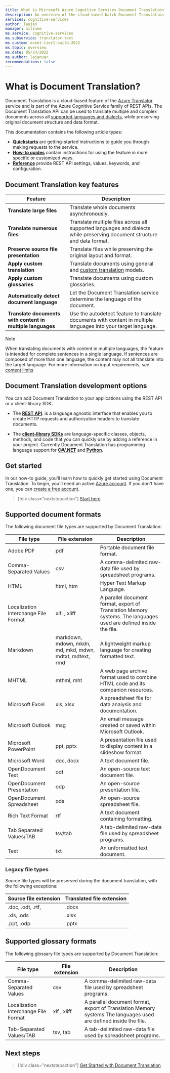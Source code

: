 ```yaml
---
title: What is Microsoft Azure Cognitive Services Document Translation?
description: An overview of the cloud-based batch Document Translation service and process.
services: cognitive-services
author: laujan
manager: nitinme
ms.service: cognitive-services
ms.subservice: translator-text
ms.custom: event-tier1-build-2022
ms.topic: overview
ms.date: 05/24/2022
ms.author: lajanuar
recommendations: false
---
```

# What is Document Translation?

Document Translation is a cloud-based feature of the [Azure Translator](../translator-overview.md) service and is part of the Azure Cognitive Service family of REST APIs. The Document Translation API can be used to translate multiple and complex documents across all [supported languages and dialects](../../language-support.md), while preserving original document structure and data format.

This documentation contains the following article types:

* [**Quickstarts**](get-started-with-document-translation.md) are getting-started instructions to guide you through making requests to the service.
* [**How-to guides**](create-sas-tokens.md) contain instructions for using the feature in more specific or customized ways.
* [**Reference**](reference/rest-api-guide.md) provide REST API settings, values, keywords, and configuration.

## Document Translation key features

| Feature | Description |
| ---------| -------------|
| **Translate large files**| Translate whole documents asynchronously.|
|**Translate numerous files**|Translate multiple files across all supported languages and dialects while preserving document structure and data format.|
|**Preserve source file presentation**| Translate files while preserving the original layout and format.|
|**Apply custom translation**| Translate documents using general and [custom translation](../customization.md#custom-translator) models.|
|**Apply custom glossaries**|Translate documents using custom glossaries.|
|**Automatically detect document language**|Let the Document Translation service determine the language of the document.|
|**Translate documents with content in multiple languages**|Use the autodetect feature to translate documents with content in multiple languages into your target language.|

> [!NOTE]
> When translating documents with content in multiple languages, the feature is intended for complete sentences in a single language. If sentences are composed of more than one language, the content may not all translate into the target language.
> For more information on input requirements, *see* [content limits](get-started-with-document-translation.md#content-limits)

## Document Translation development options

You can add Document Translation to your applications using the REST API or a client-library SDK:

* The [**REST API**](reference/rest-api-guide.md). is a language agnostic interface that enables you to create HTTP requests and authorization headers to translate documents.

* The [**client-library SDKs**](client-sdks.md) are language-specific classes, objects, methods, and code that you can quickly use by adding a reference in your project. Currently Document Translation has programming language support for [**C#/.NET**](/dotnet/api/azure.ai.translation.document) and [**Python**](https://pypi.org/project/azure-ai-translation-document/).

## Get started

In our how-to guide, you'll learn how to quickly get started using Document Translation. To begin, you'll need an active [Azure account](https://azure.microsoft.com/free/cognitive-services/).  If you don't have one, you can [create a free account](https://azure.microsoft.com/free).

> [!div class="nextstepaction"]
> [Start here](get-started-with-document-translation.md "Learn how to use Document Translation with HTTP REST")

## Supported document formats

The following document file types are supported by Document Translation:

| File type| File extension|Description|
|---|---|--|
|Adobe PDF|pdf|Portable document file format.|
|Comma-Separated Values |csv| A comma-delimited raw-data file used by spreadsheet programs.|
|HTML|html, htm|Hyper Text Markup Language.|
|Localization Interchange File Format|xlf. , xliff| A parallel document format, export of Translation Memory systems. The languages used are defined inside the file.|
|Markdown| markdown, mdown, mkdn, md, mkd, mdwn, mdtxt, mdtext, rmd| A lightweight markup language for creating formatted text.|
|MHTML|mthml, mht| A web page archive format used to combine HTML code and its companion resources.|
|Microsoft Excel|xls, xlsx|A spreadsheet file for data analysis and documentation.|
|Microsoft Outlook|msg|An email message created or saved within Microsoft Outlook.|
|Microsoft PowerPoint|ppt, pptx| A presentation file used to display content in a slideshow format.|
|Microsoft Word|doc, docx| A text document file.|
|OpenDocument Text|odt|An open-source text document file.|
|OpenDocument Presentation|odp|An open-source presentation file.|
|OpenDocument Spreadsheet|ods|An open-source spreadsheet file.|
|Rich Text Format|rtf|A text document containing formatting.|
|Tab Separated Values/TAB|tsv/tab| A tab-delimited raw-data file used by spreadsheet programs.|
|Text|txt| An unformatted text document.|

### Legacy file types

Source file types will be preserved during the document translation, with the following exceptions:

| Source file extension | Translated file extension|
| --- | --- |
| .doc, .odt, .rtf, | .docx |
| .xls, .ods | .xlsx |
| .ppt, .odp | .pptx |

## Supported glossary formats

The following glossary file types are supported by Document Translation:

| File type| File extension|Description|
|---|---|--|
|Comma-Separated Values| csv |A comma-delimited raw-data file used by spreadsheet programs.|
|Localization Interchange File Format| xlf , xliff| A parallel document format, export of Translation Memory systems The languages used are defined inside the file.|
|Tab-Separated Values/TAB|tsv, tab| A tab-delimited raw-data file used by spreadsheet programs.|

## Next steps

> [!div class="nextstepaction"]
> [Get Started with Document Translation](get-started-with-document-translation.md)
